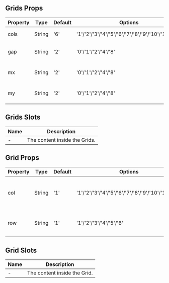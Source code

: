 ## Grids Props

| Property | Type   | Default | Options                                            | Required | Description                |
| -------- | ------ | ------- | -------------------------------------------------- | -------- | -------------------------- |
| cols     | String | '6'     | '1'/'2'/'3'/'4'/'5'/'6'/'7'/'8'/'9'/'10'/'11'/'12' | No       | Number of columns          |
| gap      | String | '2'     | '0'/'1'/'2'/'4'/'8'                                | No       | Spacing between grid cells |
| mx       | String | '2'     | '0'/'1'/'2'/'4'/'8'                                | No       | Left and right margin      |
| my       | String | '2'     | '0'/'1'/'2'/'4'/'8'                                | No       | Top and bottom margin      |

## Grids Slots

| Name | Description                   |
| ---- | ----------------------------- |
| -    | The content inside the Grids. |

## Grid Props

| Property | Type   | Default | Options                                            | Required | Description                          |
| -------- | ------ | ------- | -------------------------------------------------- | -------- | ------------------------------------ |
| col      | String | '1'     | '1'/'2'/'3'/'4'/'5'/'6'/'7'/'8'/'9'/'10'/'11'/'12' | No       | The number of columns the cell spans |
| row      | String | '1'     | '1'/'2'/'3'/'4'/'5'/'6'                            | No       | The number of rows the cell spans    |

## Grid Slots

| Name | Description                  |
| ---- | ---------------------------- |
| -    | The content inside the Grid. |
